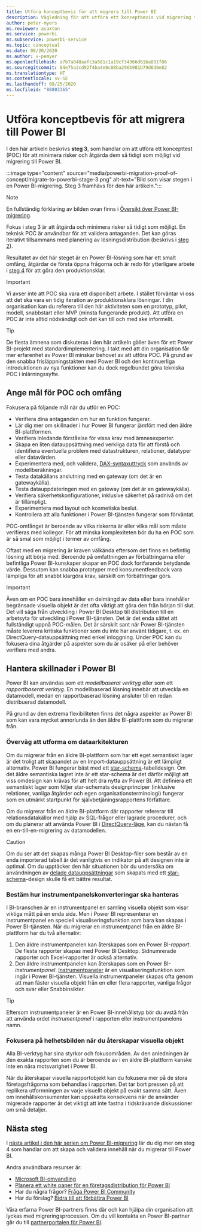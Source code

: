 ```yaml
---
title: Utföra konceptbevis för att migrera till Power BI
description: Vägledning för att utföra ett konceptbevis vid migrering till Power BI.
author: peter-myers
ms.reviewer: asaxton
ms.service: powerbi
ms.subservice: powerbi-service
ms.topic: conceptual
ms.date: 08/20/2020
ms.author: v-pemyer
ms.openlocfilehash: a7b7a848aafc3a581c1a19cf34366d61ba891f86
ms.sourcegitcommit: 84e75a2cd92f4ba4e0c08ba296b981b79d6d0e82
ms.translationtype: HT
ms.contentlocale: sv-SE
ms.lasthandoff: 08/25/2020
ms.locfileid: "88803365"
---
```

# <a name="conductproofofconcepttomigratetopowerbi"></a>Utföra konceptbevis för att migrera till Power BI

I den här artikeln beskrivs **steg 3**, som handlar om att utföra ett koncepttest (POC) för att minimera risker och åtgärda dem så tidigt som möjligt vid migrering till Power BI.

:::image type="content" source="media/powerbi-migration-proof-of-concept/migrate-to-powerbi-stage-3.png" alt-text="Bild som visar stegen i en Power BI-migrering. Steg 3 framhävs för den här artikeln.":::

> [!NOTE]
> En fullständig förklaring av bilden ovan finns i [Översikt över Power BI-migrering](powerbi-migration-overview.md).

Fokus i steg 3 är att åtgärda och minimera risker så tidigt som möjligt. En teknisk POC är användbar för att validera antaganden. Det kan göras iterativt tillsammans med planering av lösningsdistribution (beskrivs i [steg 2](powerbi-migration-planning.md)).

Resultatet av det här steget är en Power BI-lösning som har ett smalt omfång, åtgärdar de första öppna frågorna och är redo för ytterligare arbete i [steg 4](powerbi-migration-create-validate-content.md) för att göra den produktionsklar.

> [!IMPORTANT]
> Vi avser inte att POC ska vara ett disponibelt arbete. I stället förväntar vi oss att det ska vara en tidig iteration av produktionsklara lösningar. I din organisation kan du referera till den här aktiviteten som en prototyp, pilot, modell, snabbstart eller MVP (minsta fungerande produkt). Att utföra en POC är inte alltid nödvändigt och det kan till och med ske informellt.

> [!TIP]
> De flesta ämnena som diskuteras i den här artikeln gäller även för ett Power BI-projekt med standardimplementering. I takt med att din organisation får mer erfarenhet av Power BI minskar behovet av att utföra POC. På grund av den snabba frisläppningstakten med Power BI och den kontinuerliga introduktionen av nya funktioner kan du dock regelbundet göra tekniska POC i inlärningssyfte.

## <a name="set-poc-goals-and-scope"></a>Ange mål för POC och omfång

Fokusera på följande mål när du utför en POC:

- Verifiera dina antaganden om hur en funktion fungerar.
- Lär dig mer om skillnader i hur Power BI fungerar jämfört med den äldre BI-plattformen.
- Verifiera inledande förståelse för vissa krav med ämnesexperter.
- Skapa en liten datauppsättning med verkliga data för att förstå och identifiera eventuella problem med datastrukturen, relationer, datatyper eller datavärden.
- Experimentera med, och validera, [DAX-syntaxuttryck](/dax/) som används av modellberäkningar.
- Testa datakällans anslutning med en gateway (om det är en gatewaykälla).
- Testa datauppdateringen med en gateway (om det är en gatewaykälla).
- Verifiera säkerhetskonfigurationer, inklusive säkerhet på radnivå om det är tillämpligt.
- Experimentera med layout och kosmetiska beslut.
- Kontrollera att alla funktioner i Power BI-tjänsten fungerar som förväntat.

POC-omfånget är beroende av vilka riskerna är eller vilka mål som måste verifieras med kollegor. För att minska komplexiteten bör du ha en POC som är så smal som möjligt i termer av omfång.

Oftast med en migrering är kraven välkända eftersom det finns en befintlig lösning att börja med. Beroende på omfattningen av förbättringarna eller befintliga Power BI-kunskaper skapar en POC dock fortfarande betydande värde. Dessutom kan snabba prototyper med konsumentfeedback vara lämpliga för att snabbt klargöra krav, särskilt om förbättringar görs.

> [!IMPORTANT]
> Även om en POC bara innehåller en delmängd av data eller bara innehåller begränsade visuella objekt är det ofta viktigt att göra den från början till slut. Det vill säga från utveckling i Power BI Desktop till distribution till en arbetsyta för utveckling i Power BI-tjänsten. Det är det enda sättet att fullständigt uppnå POC-målen. Det är särskilt sant när Power BI-tjänsten måste leverera kritiska funktioner som du inte har använt tidigare, t. ex. en DirectQuery-datauppsättning med enkel inloggning. Under POC kan du fokusera dina åtgärder på aspekter som du är osäker på eller behöver verifiera med andra.

## <a name="handle-differences-in-power-bi"></a>Hantera skillnader i Power BI

Power BI kan användas som ett _modellbaserat verktyg_ eller som ett _rapportbaserat verktyg_. En modellbaserad lösning innebär att utveckla en datamodell, medan en rapportbaserad lösning ansluter till en redan distribuerad datamodell.

På grund av den extrema flexibiliteten finns det några aspekter av Power BI som kan vara mycket annorlunda än den äldre BI-plattform som du migrerar från.

### <a name="consider-redesigning-the-data-architecture"></a>Överväg att utforma om dataarkitekturen

Om du migrerar från en äldre BI-plattform som har ett eget semantiskt lager är det troligt att skapandet av en Import-datauppsättning är ett lämpligt alternativ. Power BI fungerar bäst med ett [star-schema](star-schema.md)-tabelldesign. Om det äldre semantiska lagret inte är ett star-schema är det därför möjligt att viss omdesign kan krävas för att helt dra nytta av Power BI. Att definiera ett semantiskt lager som följer star-schemats designprinciper (inklusive relationer, vanliga åtgärder och egen organisationsterminologi) fungerar som en utmärkt startpunkt för självbetjäningsrapportens författare.

Om du migrerar från en äldre BI-plattform där rapporter refererar till relationsdatakällor med hjälp av SQL-frågor eller lagrade procedurer, och om du planerar att använda Power BI i [DirectQuery-läge](../connect-data/desktop-use-directquery.md), kan du nästan få en en-till-en-migrering av datamodellen.

> [!CAUTION]
> Om du ser att det skapas många Power BI Desktop-filer som består av en enda importerad tabell är det vanligtvis en indikator på att designen inte är optimal. Om du upptäcker den här situationen bör du undersöka om användningen av [delade datauppsättningar](../connect-data/service-datasets-across-workspaces.md) som skapats med ett [star-schema](star-schema.md)-design skulle få ett bättre resultat.

### <a name="decide-how-to-handle-dashboard-conversions"></a>Bestäm hur instrumentpanelskonverteringar ska hanteras

I BI-branschen är en instrumentpanel en samling visuella objekt som visar viktiga mått på en enda sida. Men i Power BI representerar en instrumentpanel en speciell visualiseringsfunktion som bara kan skapas i Power BI-tjänsten. När du migrerar en instrumentpanel från en äldre BI-plattform har du två alternativ:

1. Den äldre instrumentpanelen kan återskapas som en Power BI-_rapport_. De flesta rapporter skapas med Power BI Desktop. Sidnumrerade rapporter och Excel-rapporter är också alternativ.
2. Den äldre instrumentpanelen kan återskapas som en Power BI-_instrumentpanel_. [Instrumentpaneler](../fundamentals/service-basic-concepts.md#dashboards) är en visualiseringsfunktion som ingår i Power BI-tjänsten. Visuella instrumentpaneler skapas ofta genom att man fäster visuella objekt från en eller flera rapporter, vanliga frågor och svar eller Snabbinsikter.

> [!TIP]
> Eftersom instrumentpaneler är en Power BI-innehållstyp bör du avstå från att använda ordet _instrumentpanel_ i rapporten eller instrumentpanelens namn.

### <a name="focus-on-the-big-picture-when-recreating-visuals"></a>Fokusera på helhetsbilden när du återskapar visuella objekt

Alla BI-verktyg har sina styrkor och fokusområden. Av den anledningen är den exakta rapporten som du är beroende av i en äldre BI-plattform kanske inte en nära motsvarighet i Power BI.

När du återskapar visuella rapportobjekt kan du fokusera mer på de stora företagsfrågorna som behandlas i rapporten. Det tar bort pressen på att replikera utformningen av varje visuellt objekt på exakt samma sätt. Även om innehållskonsumenter kan uppskatta konsekvens när de använder migrerade rapporter är det viktigt att inte fastna i tidskrävande diskussioner om små detaljer.

## <a name="next-steps"></a>Nästa steg

I [nästa artikel i den här serien om Power BI-migrering](powerbi-migration-create-validate-content.md) lär du dig mer om steg 4 som handlar om att skapa och validera innehåll när du migrerar till Power BI.

Andra användbara resurser är:

- [Microsoft BI-omvandling](center-of-excellence-microsoft-business-intelligence-transformation.md)
- [Planera ett white paper för en företagsdistribution för Power BI](https://aka.ms/PBIEnterpriseDeploymentWP)
- Har du några frågor? [Fråga Power BI Community](https://community.powerbi.com/)
- Har du förslag? [Bidra till att förbättra Power BI](https://ideas.powerbi.com/)

Våra erfarna Power BI-partners finns där och kan hjälpa din organisation att lyckas med migreringsprocessen. Om du vill kontakta en Power BI-partner går du till [partnerportalen för Power BI](https://powerbi.microsoft.com/partners/).
